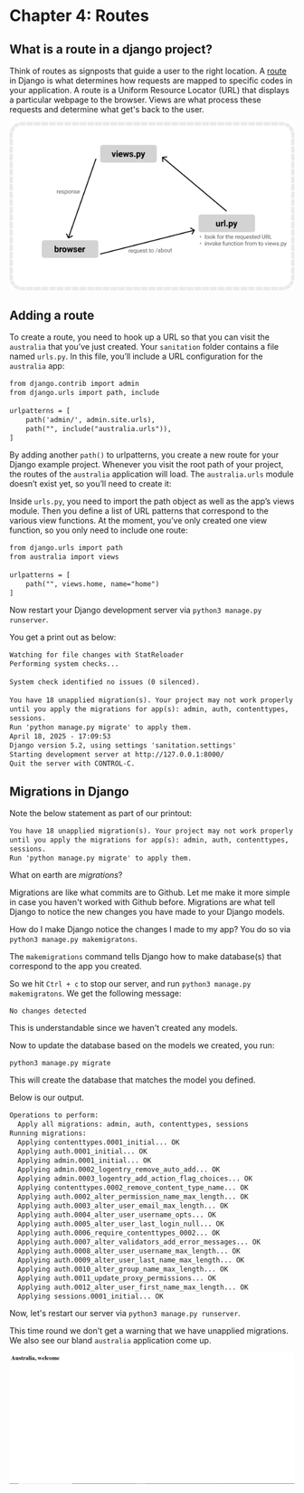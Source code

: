 # Chapter 4: Routes

## What is a route in a django project?

Think of routes as signposts that guide a user to the right location. A [route](https://how.dev/answers/how-to-perform-url-routing-in-django) in Django is what determines how requests are mapped to specific codes in your application. A route is a Uniform Resource Locator (URL) that displays a particular webpage to the browser. Views are what process these requests and determine what get's back to the user. 

![](./images/routes.png)

## Adding a route

To create a route, you need to hook up a URL so that you can visit the `australia` that you’ve just created. Your `sanitation` folder contains a file named `urls.py`. In this file, you’ll include a URL configuration for the `australia` app:

```
from django.contrib import admin
from django.urls import path, include

urlpatterns = [
    path('admin/', admin.site.urls),
    path("", include("australia.urls")),
]

```

By adding another `path()` to urlpatterns, you create a new route for your Django example project. Whenever you visit the root path of your project, the routes of the `australia` application will load. The `australia.urls` module doesn’t exist yet, so you’ll need to create it:

Inside `urls.py`, you need to import the path object as well as the app’s views module. Then you define a list of URL patterns that correspond to the various view functions. At the moment, you’ve only created one view function, so you only need to include one route:


```
from django.urls import path 
from australia import views

urlpatterns = [
    path("", views.home, name="home")
]

```

Now restart your Django development server via `python3 manage.py runserver`.

You get a print out as below:

```
Watching for file changes with StatReloader
Performing system checks...

System check identified no issues (0 silenced).

You have 18 unapplied migration(s). Your project may not work properly until you apply the migrations for app(s): admin, auth, contenttypes, sessions.
Run 'python manage.py migrate' to apply them.
April 18, 2025 - 17:09:53
Django version 5.2, using settings 'sanitation.settings'
Starting development server at http://127.0.0.1:8000/
Quit the server with CONTROL-C.
```

## Migrations in Django

Note the below statement as part of our printout:

```
You have 18 unapplied migration(s). Your project may not work properly until you apply the migrations for app(s): admin, auth, contenttypes, sessions.
Run 'python manage.py migrate' to apply them.
```

What on earth are *migrations*?

Migrations are like what commits are to Github. Let me make it more simple in case you haven't worked with Github before. Migrations are what tell Django to notice the new changes you have made to your Django models.

How do I make Django notice the changes I made to my app? You do so via `python3 manage.py makemigratons`. 

The `makemigrations` command tells Django how to make database(s) that correspond to the app you created.

So we hit `Ctrl + c` to stop our server, and run `python3 manage.py makemigratons`. We get the following message:

```
No changes detected
```

This is understandable since we haven't created any models. 

Now to update the database based on the models we created, you run:

```
python3 manage.py migrate
```

This will create the database that matches the model you defined. 

Below is our output.

```
Operations to perform:
  Apply all migrations: admin, auth, contenttypes, sessions
Running migrations:
  Applying contenttypes.0001_initial... OK
  Applying auth.0001_initial... OK
  Applying admin.0001_initial... OK
  Applying admin.0002_logentry_remove_auto_add... OK
  Applying admin.0003_logentry_add_action_flag_choices... OK
  Applying contenttypes.0002_remove_content_type_name... OK
  Applying auth.0002_alter_permission_name_max_length... OK
  Applying auth.0003_alter_user_email_max_length... OK
  Applying auth.0004_alter_user_username_opts... OK
  Applying auth.0005_alter_user_last_login_null... OK
  Applying auth.0006_require_contenttypes_0002... OK
  Applying auth.0007_alter_validators_add_error_messages... OK
  Applying auth.0008_alter_user_username_max_length... OK
  Applying auth.0009_alter_user_last_name_max_length... OK
  Applying auth.0010_alter_group_name_max_length... OK
  Applying auth.0011_update_proxy_permissions... OK
  Applying auth.0012_alter_user_first_name_max_length... OK
  Applying sessions.0001_initial... OK
```

Now, let's restart our server via `python3 manage.py runserver`.

This time round we don't get a warning that we have unapplied migrations. We also see our bland `australia` application come up.

![](./images/australia_homepage.PNG)
